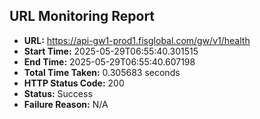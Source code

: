 ## URL Monitoring Report

- **URL:** https://api-gw1-prod1.fisglobal.com/gw/v1/health
- **Start Time:** 2025-05-29T06:55:40.301515
- **End Time:** 2025-05-29T06:55:40.607198
- **Total Time Taken:** 0.305683 seconds
- **HTTP Status Code:** 200
- **Status:** Success
- **Failure Reason:** N/A
